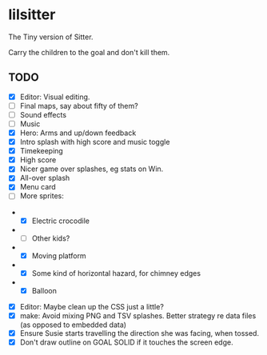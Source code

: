 # lilsitter

The Tiny version of Sitter.

Carry the children to the goal and don't kill them.

## TODO

- [x] Editor: Visual editing.
- [ ] Final maps, say about fifty of them?
- [ ] Sound effects
- [ ] Music
- [x] Hero: Arms and up/down feedback
- [x] Intro splash with high score and music toggle
- [x] Timekeeping
- [x] High score
- [x] Nicer game over splashes, eg stats on Win.
- [x] All-over splash
- [x] Menu card
- [ ] More sprites:
- - [x] Electric crocodile
- - [ ] Other kids?
- - [x] Moving platform
- - [x] Some kind of horizontal hazard, for chimney edges
- - [x] Balloon
- [x] Editor: Maybe clean up the CSS just a little?
- [x] make: Avoid mixing PNG and TSV splashes. Better strategy re data files (as opposed to embedded data)
- [x] Ensure Susie starts travelling the direction she was facing, when tossed.
- [x] Don't draw outline on GOAL SOLID if it touches the screen edge.
